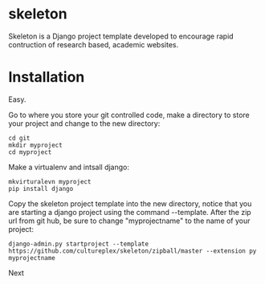 skeleton
========

Skeleton is a Django project template developed to encourage rapid contruction of research based, academic websites.

Installation 
============

Easy.

Go to where you store your git controlled code, make a directory to store your project and change to the new directory:

```
cd git
mkdir myproject
cd myproject
```

Make a virtualenv and intsall django:

```
mkvirturalevn myproject
pip install django
```

Copy the skeleton project template into the new directory, notice that you are starting a django project using the command --template. After the zip url from git hub, be sure to change "myprojectname" to the name of your project:

```
django-admin.py startproject --template https://github.com/cultureplex/skeleton/zipball/master --extension py myprojectname
```

Next 









